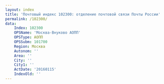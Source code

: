 ```yaml
---
layout: index
title: 'Почтовый индекс 102300: отделение почтовой связи Почты России'
permalink: /102300/
data:
    Index: 102300
    OPSName: 'Москва-Внуково АОПП'
    OPSType: АОПП
    OPSSubm: 101700
    Region: Москва
    Autonom: ''
    Area: ''
    City: ''
    City1: ''
    ActDate: '20160115'
    IndexOld: ''
---
```

